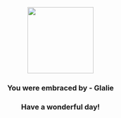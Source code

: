<p align="center">
    <img src="https://raw.githubusercontent.com/PokeAPI/sprites/master/sprites/pokemon/362.png" width="150" height="150">
</p>
<h3 align="center">You were embraced by - <b>Glalie</b></h3>
<h3 align="center">Have a wonderful day!</h3>
